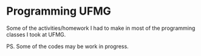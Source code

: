 # Programming UFMG

Some of the activities/homework I had to make in most of the programming classes I took at UFMG.

PS. Some of the codes may be work in progress.
